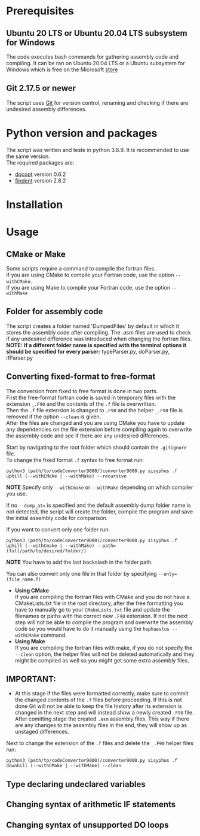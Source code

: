 # Prerequisites
## Ubuntu 20 LTS or Ubuntu 20.04 LTS subsystem for Windows
The code executes bash commands for gathering assembly code and compiling. It can be ran on Ubuntu 20.04 LTS or a Ubuntu subsystem for Windows which is free on the Microsoft [store][1]

## Git 2.17.5 or newer
The script uses [Git][4] for version control, renaming and checking if there are undesired assembly differences.

# Python version and packages
The script was written and teste in python 3.6.9. It is recommended to use the same version.\
The required packages are:
* [docopt][2]
version 0.6.2
* [findent][3] version 2.8.2
# Installation

# Usage

## CMake or Make
Some scripts require a command to compile the fortran files.\
If you are using CMake to compile your Fortran code, use the option `--withCMake`.\
If you are using Make to compile your Fortran code, use the option `--withMake`

## Folder for assembly code
The script creates a folder named 'DumpedFiles' by default in which it stores the assembly code after compiling. The .asm files are used to check if any undesired difference was introduced when changing the fortran files.\
**NOTE:** **If a different folder name is specified with the terminal options it should be specified for every parser:** typeParser.py, doParser.py, ifParser.py

## Converting fixed-format to free-format
The conversion from fixed to free format is done in two parts.\
First the free-format fortran code is saved in temporary files with  the extension `_.F90` and the contents of the `.f` file is overwritten.\
Then the `.f` file extension is changed to `.F90` and the helper `_.F90` file is removed if the option `--clean` is given.\
After the files are changed and you are using CMake you have to update any dependencies on the file extension before compiling again to overwrite the assembly code and see if there are any undesired differences.


Start by navigating to the root folder which should contain the `.gitignore` file.\
To change the fixed format `.f` syntax to free format run:
```
python3 (path/to/codeConverter9000/)converter9000.py sisyphus .f uphill (--withCMake | --withMake) --recursive
```
**NOTE** Specify only `--withCmake` or `--withMake` depending on which compiler you use.

If no `--dump_at=` is specified and the default assembly dump folder name is not detected, the script will create the folder, compile the program and save the initial assembly code for comparison.

If you want to convert only one folder run:
```
python3 (path/to/codeConverter9000)/converter9000.py sisyphus .f uphill (--withCmake | --withMake) --path=(full/path/to/desired/folder/)
```
**NOTE** You have to add the last backslash in the folder path.

You can also convert only one file in that folder by specifying ```--only=(file_name.f)```

* **Using CMake**\
If you are compiling the fortran files with CMake and you do not have a CMakeLists.txt file in the root directory, after the free formatting you have to manually go to your `CMakeLists.txt` file and update the filenames or paths with the correct new `.F90` extension. If not the next step will not be able to compile the program and overwrite the assembly code so you would have to do it manually using the `hephaestus --withCMake` command.
* **Using Make**\
If you are compiling the fortran files with make, if you do not specify the `--clean` option, the helper files will not be deleted automatically and they might be compiled as well so you might get some extra assembly files.

## **IMPORTANT:**
* At this stage if the files were formatted correctly, make sure to commit the changed contents of the `.f` files before proceeding. If this is not done Git will not be able to keep the file history after its extension is changed in the next step and will instead show a newly created `.F90` file.\
After comitting stage the created `.asm` assembly files. This way if there are any changes to the assembly files in the end, they will show up as unstaged differences.


Next to change the extension of the `.f` files and delete the `_.F90` helper files run:
```
python3 (path/to/codeConverter9000)/converter9000.py sisyphus .f downhill (--withCMake | --withMake) --clean
```


## Type declaring undeclared variables

## Changing syntax of arithmetic IF statements

## Changing syntax of unsupported DO loops


[1]:https://www.microsoft.com/en-us/p/ubuntu-2004-lts/9n6svws3rx71?activetab=pivot:overviewtab "Microsoft store page for Ubuntu 20.04 LTS"
[2]:https://github.com/docopt/docopt#help-message-format "docopt github documentation page"
[3]:https://github.com/wvermin/findent "findent github page"
[4]:https://git-scm.com/ "Git home page"

